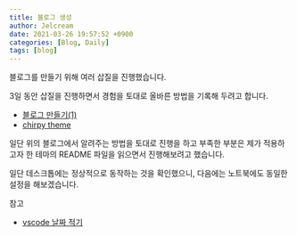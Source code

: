```yaml
---
title: 블로그 생성
author: Jelcream
date: 2021-03-26 19:57:52 +0900
categories: [Blog, Daily]
tags: [blog] 
---
```


블로그를 만들기 위해 여러 삽질을 진행했습니다.

3일 동안 삽질을 진행하면서 경험을 토대로 올바른 방법을 기록해 두려고 합니다.

+ [블로그 만들기(1)](https://dagician.github.io/posts/Ubuntu%EB%A1%9C-Github-%EB%B8%94%EB%A1%9C%EA%B7%B8-%EB%A7%8C%EB%93%A4%EA%B8%B0(1)/)
+ [chirpy theme](https://github.com/cotes2020/jekyll-theme-chirpy)

일단 위의 블로그에서 알려주는 방법을 토대로 진행을 하고 부족한 부분은 제가 적용하고자 한 테마의 README 파일을 읽으면서 진행해보려고 했습니다.

일단 데스크톱에는 정상적으로 동작하는 것을 확인했으니, 다음에는 노트북에도 동일한 설정을 해보겠습니다.

참고
+ [vscode 날짜 적기](https://ngio.co.kr/8880)